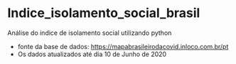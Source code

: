 # Indice_isolamento_social_brasil
Análise do indice de isolamento social utilizando python

- fonte da base de dados: https://mapabrasileirodacovid.inloco.com.br/pt
- Os dados atualizados até dia 10 de Junho de 2020

